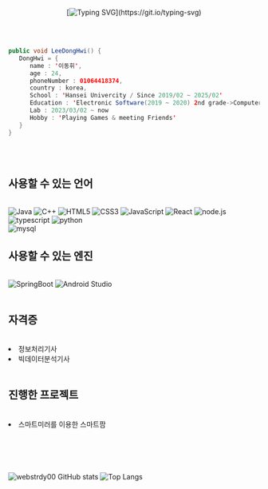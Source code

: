 <div align ="center">
  
  [![Typing SVG](https://readme-typing-svg.herokuapp.com?font=Fira+Code&weight=600&duration=4999&pause=1000&color=13F729&center=true&vCenter=true&width=800&lines=Hello+my+github+welcome!)](https://git.io/typing-svg)
  
</div>
<br><br>

```java
public void LeeDongHwi() {
   DongHwi = {
      name : '이동휘',
      age : 24,
      phoneNumber : 01064418374,
      country : korea,
      School : 'Hansei Univercity / Since 2019/02 ~ 2025/02'
      Education : 'Electronic Software(2019 ~ 2020) 2nd grade->Computer Engineering(2022 ~ 2024) 3th grade'
      Lab : 2023/03/02 ~ now
      Hobby : 'Playing Games & meeting Friends'
   }
}
```
<br><br>
<h2> 사용할 수 있는 언어 </h2><br>
<div style="flex">
  <img alt = "Java" src="https://img.shields.io/badge/Java-blue?style=flat-square&logo=Java&logoColor=white"/>
  <img alt = "C++" src= "https://img.shields.io/badge/C++-00599C.svg?style=flat-square&logo=C++&logoColor=white"/>
  <img alt = "HTML5" src = "https://img.shields.io/badge/HTML5-E34F26.svg?style=flat-square&logo=HTML5&logoColor=white"/>
  <img alt = "CSS3" src = "https://img.shields.io/badge/CSS3-1572B6.svg?style=flat-square&logo=CSS3&logoColor=white"/>
  <img alt = "JavaScript" src = "https://img.shields.io/badge/JavaScript-F7DF1E.svg?style=flat-square&logo=JavaScript&logoColor=white"/>
  <img alt = "React" src = "https://img.shields.io/badge/React-61DAFB.svg?style=flat-square&logo=React&logoColor=white"/>
  <img alt = "node.js" src = "https://img.shields.io/badge/node.js-339933.svg?style=flat-square&logo=node.js&logoColor=white"/>
  <img alt = "typescript" src = "https://img.shields.io/badge/typescript-3178C6.svg?style=flat-square&logo=typescript&logoColor=white"/>
  <img alt = "python" src = "https://img.shields.io/badge/python-3776AB.svg?style=flat?square&logo=python&logoColor=white"/>
</div>
  <img alt = "mysql" src = "https://img.shields.io/badge/mysql-4479A1.svg?style=flat?square&logo=mysql&logoColor=white"/>
</div>
<br>
  
<h2> 사용할 수 있는 엔진 </h2><br>
<div style="flex">
  <img alt = "SpringBoot" src = "https://img.shields.io/badge/Spring Boot-6DB33F.svg?style=flat-square&logo=Spring Boot&logoColor=white"/>
  <img alt = "Android Studio" src="https://img.shields.io/badge/Android Studio-green?style=flat-square&logo=Android&logoColor=white"/></a>&nbsp 
</div>
<br>

<h2> 자격증 </h2> <br>
<div style="flex">
  <li> 정보처리기사 </li>
  <li> 빅데이터분석기사 </li>
</div>
<br>

<h2> 진행한 프로젝트 </h2><br>
<div style = "flex">
  <li>스마트미러를 이용한 스마트팜</li>
</div>
<br>

#
<br>

![webstrdy00 GitHub stats](https://github-readme-stats.vercel.app/api?username=webstrdy00&show_icons=true&theme=radical) ![Top Langs](https://github-readme-stats.vercel.app/api/top-langs/?username=webstrdy00&layout=compact&theme=tokyonight)
